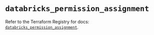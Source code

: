 # `databricks_permission_assignment`

Refer to the Terraform Registry for docs: [`databricks_permission_assignment`](https://registry.terraform.io/providers/databricks/databricks/1.54.0/docs/resources/permission_assignment).

